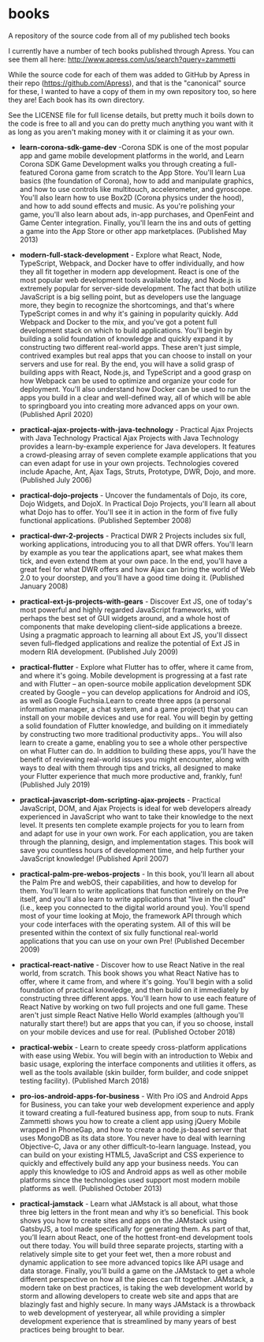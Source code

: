 # books
A repository of the source code from all of my published tech books

I currently have a number of tech books published through Apress.  You can see them all here: http://www.apress.com/us/search?query=zammetti

While the source code for each of them was added to GitHub by Apress in their repo (https://github.com/Apress), and that is the "canonical" source for these, I wanted to have a copy of them in my own repository too, so here they are!  Each book has its own directory.

See the LICENSE file for full license details, but pretty much it boils down to the code is free to all and you can do pretty much anything you want with it as long as you aren't making money with it or claiming it as your own.

* **learn-corona-sdk-game-dev** -Corona SDK is one of the most popular app and game mobile development platforms in the world, and Learn Corona SDK Game Development walks you through creating a full-featured Corona game from scratch to the App Store. You'll learn Lua basics (the foundation of Corona), how to add and manipulate graphics, and how to use controls like multitouch, accelerometer, and gyroscope. You'll also learn how to use Box2D (Corona physics under the hood), and how to add sound effects and music. As you're polishing your game, you'll also learn about ads, in-app purchases, and OpenFeint and Game Center integration. Finally, you'll learn the ins and outs of getting a game into the App Store or other app marketplaces. (Published May 2013)

* **modern-full-stack-development** - Explore what React, Node, TypeScript, Webpack, and Docker have to offer individually, and how they all fit together in modern app development. React is one of the most popular web development tools available today, and Node.js is extremely popular for server-side development. The fact that both utilize JavaScript is a big selling point, but as developers use the language more, they begin to recognize the shortcomings, and that's where TypeScript comes in and why it's gaining in popularity quickly. Add Webpack and Docker to the mix, and you've got a potent full development stack on which to build applications. You'll begin by building a solid foundation of knowledge and quickly expand it by constructing two different real-world apps. These aren't just simple, contrived examples but real apps that you can choose to install on your servers and use for real. By the end, you will have a solid grasp of building apps with React, Node.js, and TypeScript and a good grasp on how Webpack can be used to optimize and organize your code for deployment. You'll also understand how Docker can be used to run the apps you build in a clear and well-defined way, all of which will be able to springboard you into creating more advanced apps on your own. (Published April 2020)

* **practical-ajax-projects-with-java-technology** - 	Practical Ajax Projects with Java Technology
Practical Ajax Projects with Java Technology provides a learn-by-example experience for Java developers. It features a crowd-pleasing array of seven complete example applications that you can even adapt for use in your own projects. Technologies covered include Apache, Ant, Ajax Tags, Struts, Prototype, DWR, Dojo, and more. (Published July 2006)

* **practical-dojo-projects** - Uncover the fundamentals of Dojo, its core, Dojo Widgets, and DojoX. In Practical Dojo Projects, you'll learn all about what Dojo has to offer. You'll see it in action in the form of five fully functional applications. (Published September 2008)

* **practical-dwr-2-projects** - Practical DWR 2 Projects includes six full, working applications, introducing you to all that DWR offers. You'll learn by example as you tear the applications apart, see what makes them tick, and even extend them at your own pace. In the end, you'll have a great feel for what DWR offers and how Ajax can bring the world of Web 2.0 to your doorstep, and you'll have a good time doing it. (Published January 2008)

* **practical-ext-js-projects-with-gears** - Discover Ext JS, one of today's most powerful and highly regarded JavaScript frameworks, with perhaps the best set of GUI widgets around, and a whole host of components that make developing client–side applications a breeze. Using a pragmatic approach to learning all about Ext JS, you'll dissect seven full–fledged applications and realize the potential of Ext JS in modern RIA development. (Published July 2009)

* **practical-flutter** - Explore what Flutter has to offer, where it came from, and where it's going. Mobile development is progressing at a fast rate and with Flutter – an open-source mobile application development SDK created by Google – you can develop applications for Android and iOS, as well as Google Fuchsia.Learn to create three apps (a personal information manager, a chat system, and a game project) that you can install on your mobile devices and use for real. You will begin by getting a solid foundation of Flutter knowledge, and building on it immediately by constructing two more traditional productivity apps.. You will also learn to create a game, enabling you to see a whole other perspective on what Flutter can do. In addition to building these apps, you'll have the benefit of reviewing real-world issues you might encounter, along with ways to deal with them through tips and tricks, all designed to make your Flutter experience that much more productive and, frankly, fun! (Published July 2019)

* **practical-javascript-dom-scripting-ajax-projects** - Practical JavaScript, DOM, and Ajax Projects is ideal for web developers already experienced in JavaScript who want to take their knowledge to the next level. It presents ten complete example projects for you to learn from and adapt for use in your own work. For each application, you are taken through the planning, design, and implementation stages. This book will save you countless hours of development time, and help further your JavaScript knowledge! (Published April 2007)

* **practical-palm-pre-webos-projects** - In this book, you'll learn all about the Palm Pre and webOS, their capabilities, and how to develop for them. You'll learn to write applications that function entirely on the Pre itself, and you'll also learn to write applications that "live in the cloud" (i.e., keep you connected to the digital world around you). You'll spend most of your time looking at Mojo, the framework API through which your code interfaces with the operating system. All of this will be presented within the context of six fully functional real-world applications that you can use on your own Pre! (Published December 2009)

* **practical-react-native** - Discover how to use React Native in the real world, from scratch. This book shows you what React Native has to offer, where it came from, and where it's going. You'll begin with a solid foundation of practical knowledge, and then build on it immediately by constructing three different apps. You'll learn how to use each feature of React Native by working on two full projects and one full game. These aren't just simple React Native Hello World examples (although you'll naturally start there!) but are apps that you can, if you so choose, install on your mobile devices and use for real. (Published October 2018)


* **practical-webix** - Learn to create speedy cross-platform applications with ease using Webix. You will begin with an introduction to Webix and basic usage, exploring the interface components and utilities it offers, as well as the tools available (skin builder, form builder, and code snippet testing facility). (Published March 2018)

* **pro-ios-android-apps-for-business** - With Pro iOS and Android Apps for Business, you can take your web development experience and apply it toward creating a full-featured business app, from soup to nuts. Frank Zammetti shows you how to create a client app using jQuery Mobile wrapped in PhoneGap, and how to create a node.js-based server that uses MongoDB as its data store. You never have to deal with learning Objective-C, Java or any other difficult-to-learn language. Instead, you can build on your existing HTML5, JavaScript and CSS experience to quickly and effectively build any app your business needs. You can apply this knowledge to iOS and Android apps as well as other mobile platforms since the technologies used support most modern mobile platforms as well. (Published October 2013)

* **practical-jamstack** - Learn what JAMstack is all about, what those three big letters in the front mean and why it’s so beneficial.  This book shows you how to create sites and apps on the JAMstack using GatsbyJS, a tool made specifically for generating them.  As part of that, you’ll learn about React, one of the hottest front-end development tools out there today.  You will build three separate projects, starting with a relatively simple site to get your feet wet, then a more robust and dynamic application to see more advanced topics like API usage and data storage.  Finally, you’ll build a game on the JAMstack to get a whole different perspective on how all the pieces can fit together.  JAMstack, a modern take on best practices, is taking the web development world by storm and allowing developers to create web site and apps that are blazingly fast and highly secure. In many ways JAMstack is a throwback to web development of yesteryear, all while providing a simpler development experience that is streamlined by many years of best practices being brought to bear.
